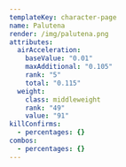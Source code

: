```yaml
---
templateKey: character-page
name: Palutena
render: /img/palutena.png
attributes:
  airAcceleration:
    baseValue: "0.01"
    maxAdditional: "0.105"
    rank: "5"
    total: "0.115"
  weight:
    class: middleweight
    rank: "49"
    value: "91"
killConfirms:
  - percentages: {}
combos:
  - percentages: {}
---
```

